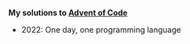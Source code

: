 **My solutions to [Advent of Code](https://adventofcode.com)**

* 2022: One day, one programming language

